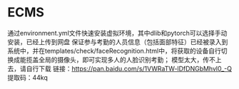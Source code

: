 # ECMS
通过environment.yml文件快速安装虚拟环境，其中dlib和pytorch可以选择手动安装，已经上传到网盘
保证参与考勤的人员信息（包括面部特征）已经被录入到系统中，并在templates/check/faceRecognition.html中，将获取的设备自行切换成能揽盖全局的摄像头，即可实现多人的人脸识别考勤；
模型太大，传不上去，请自行下载
链接：https://pan.baidu.com/s/1VWRaTW-lDfDNGbMhvl0_-Q 
提取码：44kq 